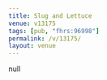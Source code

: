 ```yaml
---
title: Slug and Lettuce
venue: v13175
tags: [pub, "fhrs:96998"]
permalink: /v/13175/
layout: venue
---
```

null
